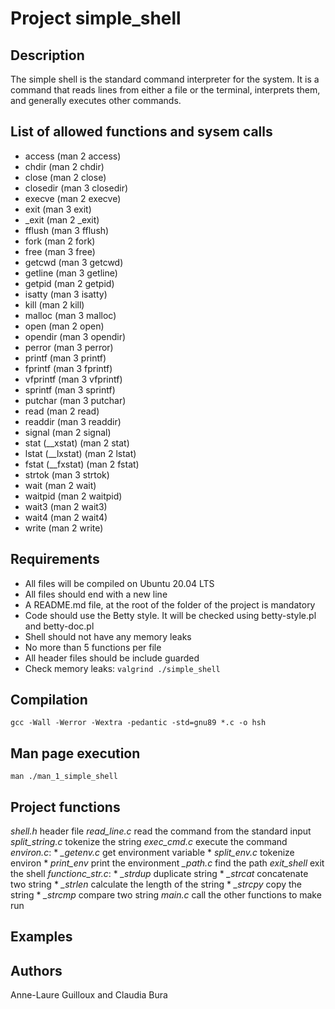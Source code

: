# Project simple_shell

## Description
The simple shell is the standard command interpreter for the system. It is a command that reads lines from either a file or the terminal, interprets them, and generally executes other commands.

## List of allowed functions and sysem calls
* access (man 2 access)
* chdir (man 2 chdir)
* close (man 2 close)
* closedir (man 3 closedir)
* execve (man 2 execve)
* exit (man 3 exit)
* _exit (man 2 _exit)
* fflush (man 3 fflush)
* fork (man 2 fork)
* free (man 3 free)
* getcwd (man 3 getcwd)
* getline (man 3 getline)
* getpid (man 2 getpid)
* isatty (man 3 isatty)
* kill (man 2 kill)
* malloc (man 3 malloc)
* open (man 2 open)
* opendir (man 3 opendir)
* perror (man 3 perror)
* printf (man 3 printf)
* fprintf (man 3 fprintf)
* vfprintf (man 3 vfprintf)
* sprintf (man 3 sprintf)
* putchar (man 3 putchar)
* read (man 2 read)
* readdir (man 3 readdir)
* signal (man 2 signal)
* stat (__xstat) (man 2 stat)
* lstat (__lxstat) (man 2 lstat)
* fstat (__fxstat) (man 2 fstat)
* strtok (man 3 strtok)
* wait (man 2 wait)
* waitpid (man 2 waitpid)
* wait3 (man 2 wait3)
* wait4 (man 2 wait4)
* write (man 2 write)

## Requirements
* All files will be compiled on Ubuntu 20.04 LTS
* All files should end with a new line
* A README.md file, at the root of the folder of the project is mandatory
* Code should use the Betty style. It will be checked using betty-style.pl and betty-doc.pl
* Shell should not have any memory leaks
* No more than 5 functions per file
* All header files should be include guarded
* Check memory leaks: ```valgrind ./simple_shell```

## Compilation
```gcc -Wall -Werror -Wextra -pedantic -std=gnu89 *.c -o hsh```

## Man page execution
```man ./man_1_simple_shell```

## Project functions
*shell.h* header file
*read_line.c* read the command from the standard input
*split_string.c* tokenize the string
*exec_cmd.c* execute the command
*environ.c*: * *_getenv.c* get environment variable
              * *split_env.c* tokenize environ
              * *print_env* print the environment
*_path.c* find the path
*exit_shell* exit the shell 
*functionc_str.c*: * *_strdup* duplicate string
                   * *_strcat* concatenate two string
                   * *_strlen* calculate the length of the string
                   * *_strcpy* copy the string
                   * *_strcmp* compare two string
*main.c* call the other functions to make run
## Examples
## Authors
Anne-Laure Guilloux and Claudia Bura
